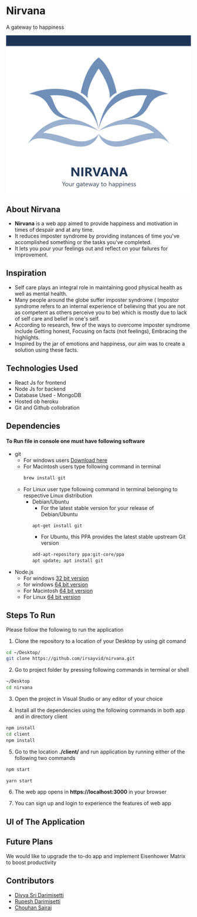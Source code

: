 # Nirvana

A gateway to happiness

<img src="client/public/home-cropped.png" alt="logo">

## About Nirvana

- **Nirvana** is a web app aimed to provide happiness and motivation in times of despair and at any time.
- It reduces imposter syndrome by providing instances of time you've accomplished something or the tasks you've completed.
- It lets you pour your feelings out and reflect on your failures for improvement.

## Inspiration

- Self care plays an integral role in maintaining good physical health as well as mental health.
- Many people around the globe suffer imposter syndrome ( Impostor syndrome refers to an internal experience of believing that you are not as competent as others perceive you to be) which is mostly due to lack of self care and belief in one's self.
- According to research, few of the ways to overcome imposter syndrome include Getting honest, Focusing on facts (not feelings), Embracing the highlights.
- Inspired by the jar of emotions and happiness, our aim was to create a solution using these facts.

## Technologies Used

- React Js for frontend
- Node Js for backend
- Database Used - MongoDB
- Hosted ob heroku
- Git and Github collobration

## Dependencies
#### To Run file in console one must have following software
* git
  * For windows users [Download here](https://git-scm.com/download/win)
  * For Macintosh users type following command in terminal
      ```sh 
      brew install git
      ```
  * For Linux user type following command in terminal belonging to respective Linux distribution
    * Debian/Ubuntu
      *  For the latest stable version for your release of Debian/Ubuntu
       ```shell
       apt-get install git
       ```
      *  For Ubuntu, this PPA provides the latest stable upstream Git version
      ```sh
      add-apt-repository ppa:git-core/ppa 
      apt update; apt install git
      ```
<!--     * Fedora
       *  up to Fedora 21
          ```sh
           yum install git
           ```
       *  Fedora 22 and later
           ```sh
            dnf install git 
            ```
    * Gentoo
       ```sh
       emerge --ask --verbose dev-vcs/git
       ```
     * Arch Linux
       ```sh
        pacman -S git
       ```
     * openSUSE
       ```sh
        zypper install git
       ```
     * Mageia
       ```sh 
       urpmi git
       ```
    * Nix/NixOS
       ```sh
       nix-env -i git
       ```
    * FreeBSD
       ```sh
       pkg install git
       ```
    * Solaris 9/10/11 (OpenCSW)
       ```sh
        pkgutil -i git
       ```
    * Solaris 11 Express
       ```sh
        pkg install developer/versioning/git
       ```
    * OpenBSD
        ```sh
         pkg_add git
        ```
    * Alpine
       ```sh
        apk add git
       ```
    * Slitaz
       ```sh
        tazpkg get-install git
      ``` -->
* Node.js
   * For windows [32 bit version](https://nodejs.org/dist/v16.2.0/node-v16.2.0-x86.msi) 
   * for windows [64 bit version](https://nodejs.org/dist/v16.2.0/node-v16.2.0-x64.msi) 
   * For Macintosh [64 bit version](https://nodejs.org/dist/v14.17.0/node-v14.17.0.pkg ) 
   * For Linux [64 bit version](https://nodejs.org/dist/v14.17.0/node-v14.17.0-linux-x64.tar.xz) 
<!-- 
* For server:
package.json
```json
{
  "name": "server",
  "version": "1.0.0",
  "description": "server",
  "main": "server.js",
  "scripts": {
    "start": "node server",
    "server": "nodemon server",
    "client": "npm start --prefix client",
    "dev": "concurrently \"npm run server\" \"npm run client\"",
    "heroku-postbuild": "NPM_CONFIG_PRODUCTION=false npm install --prefix client && npm run build --prefix client"
  },
  "keywords": [],
  "author": "",
  "license": "ISC",
  "dependencies": {
    "axios": "^0.21.1",
    "bcryptjs": "^2.4.3",
    "cors": "^2.8.5",
    "dotenv": "^9.0.2",
    "express": "^4.17.1",
    "express-validator": "^6.11.1",
    "jsonwebtoken": "^8.5.1",
    "mongoose": "^5.12.10"
  },
  "devDependencies": {
    "concurrently": "^6.1.0",
    "nodemon": "^2.0.7"
  }
}
```
* For Client

```json
{
    "name": "client",
    "version": "0.1.0",
    "private": true,
    "dependencies": {
        "@testing-library/jest-dom": "^5.12.0",
        "@testing-library/react": "^11.2.7",
        "@testing-library/user-event": "^12.8.3",
        "axios": "^0.21.1",
        "react": "^17.0.2",
        "react-dom": "^17.0.2",
        "react-router-dom": "^5.2.0",
        "react-scripts": "4.0.3",
        "web-vitals": "^1.1.2",
        "zustand": "^3.5.1"
    },
    "scripts": {
        "start": "react-scripts start",
        "build": "react-scripts build",
        "test": "react-scripts test",
        "eject": "react-scripts eject"
    },
    "eslintConfig": {
        "extends": [
            "react-app",
            "react-app/jest"
        ]
    },
    "browserslist": {
        "production": [
            ">0.2%",
            "not dead",
            "not op_mini all"
        ],
        "development": [
            "last 1 chrome version",
            "last 1 firefox version",
            "last 1 safari version"
        ]
    }
}
```
-->
## Steps To Run

Please follow the following to run the application

1. Clone the repository to a location of your Desktop by using git comand
 ```sh
cd ~/Desktop/
git clone https://github.com/irsayvid/nirvana.git
```
2. Go to project folder by pressing following commands in terminal or shell
```sh
~/Desktop
cd nirvana
```
3. Open the project in Visual Studio or any editor of your choice

4. Install all the dependencies using the following commands in both app and in directory client
```sh 
npm install
cd client 
npm install
```


5. Go to the location **./client/** and run application by running either of the following two commands
```sh
npm start
```
```sh
yarn start
``` 

6. The web app opens in **https://localhost:3000** in your browser

7. You can sign up and login to experience the features of web app

## UI of The Application

## Future Plans

We would like to upgrade the to-do app and implement Eisenhower Matrix to boost productivity

## Contributors

- [Divya Sri Darimisetti][divya]
- [Rupesh Darimisetti][rupesh]
- [Chouhan Sairaj][sairaj]

[divya]: https://github.com/irsayvid
[rupesh]: https://github.com/Rupesh-Darimisetti
[sairaj]: https://github.com/sairaj2119
